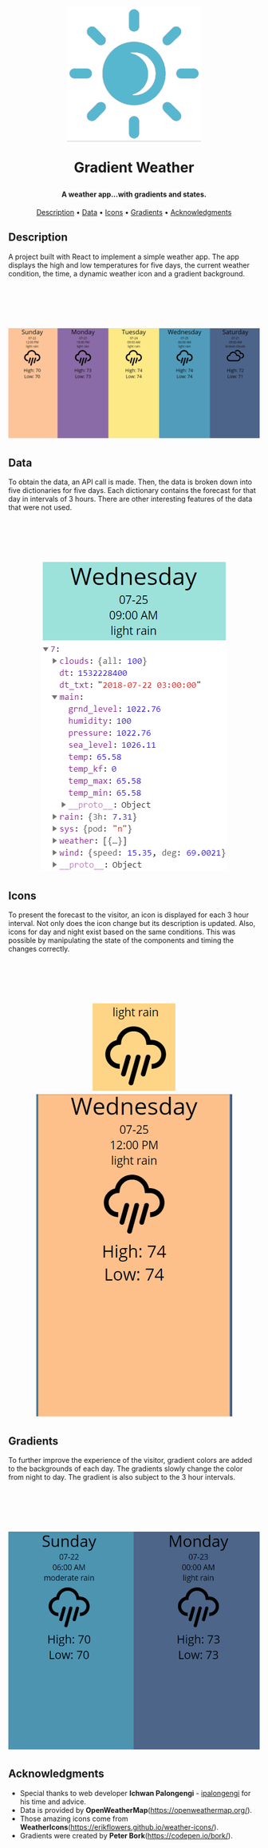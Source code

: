 <h1 align="center">
  <br>
  
  <a href="websitehere"><img src="https://raw.githubusercontent.com/Miguel75An/GradientWeather/master/src/img/logo.gif" alt="Gradient Weather"></a>
  <p>Gradient Weather</p>
</h1>

<h4 align="center">A weather app...with gradients and states.</h4>

<p align="center">
  <a href="#description">Description</a> •
  <a href="#data">Data</a> •
  <a href="#icons">Icons</a> •
  <a href="#gradients">Gradients</a> •
  <a href="#acknowledgments">Acknowledgments</a> 
  
    
</p>

## Description
A project built with React to implement a simple weather app. The app displays the high and low temperatures for five days,
the current weather condition, the time, a dynamic weather icon and a gradient background. 
<h1 align="center">
  <br>
  
  <a><img src="https://raw.githubusercontent.com/Miguel75An/GradientWeather/master/src/img/play.gif"></a>
  
</h1>

## Data
To obtain the data, an API call is made. Then, the data is broken down into five dictionaries for five days. Each dictionary contains
the forecast for that day in intervals of 3 hours. There are other interesting features of the data that were not used. 
<h1 align="center">
  <br>
  
  <a><img src="https://raw.githubusercontent.com/Miguel75An/GradientWeather/master/src/img/wednesday.PNG"></a>
  <a><img src="https://raw.githubusercontent.com/Miguel75An/GradientWeather/master/src/img/data.PNG"></a>
 
</h1>

## Icons
To present the forecast to the visitor, an icon is displayed for each 3 hour interval. Not only does the icon change but its
description is updated. Also, icons for day and night exist based on the same conditions. This was possible by manipulating the 
state of the components and timing the changes correctly.
<h1 align="center">
  <br>
  
  <a><img src="https://raw.githubusercontent.com/Miguel75An/GradientWeather/master/src/img/rain.PNG"></a>
  <a><img src="https://raw.githubusercontent.com/Miguel75An/GradientWeather/master/src/img/talldiv.gif"></a>

</h1>

## Gradients
To further improve the experience of the visitor, gradient colors are added to the backgrounds of each day. The gradients 
slowly change the color from night to day. The gradient is also subject to the 3 hour intervals. 
<h1 align="center">
  <br>
  
  <a><img src="https://raw.githubusercontent.com/Miguel75An/GradientWeather/master/src/img/gradient.gif"></a>
 
</h1>

## Acknowledgments

* Special thanks to web developer **Ichwan Palongengi** - [ipalongengi](https://github.com/ipalongengi) for his time and advice.
* Data is provided by **OpenWeatherMap**(https://openweathermap.org/).
* Those amazing icons come from **WeatherIcons**(https://erikflowers.github.io/weather-icons/).
* Gradients were created by **Peter Bork**(https://codepen.io/bork/).

</h1>













